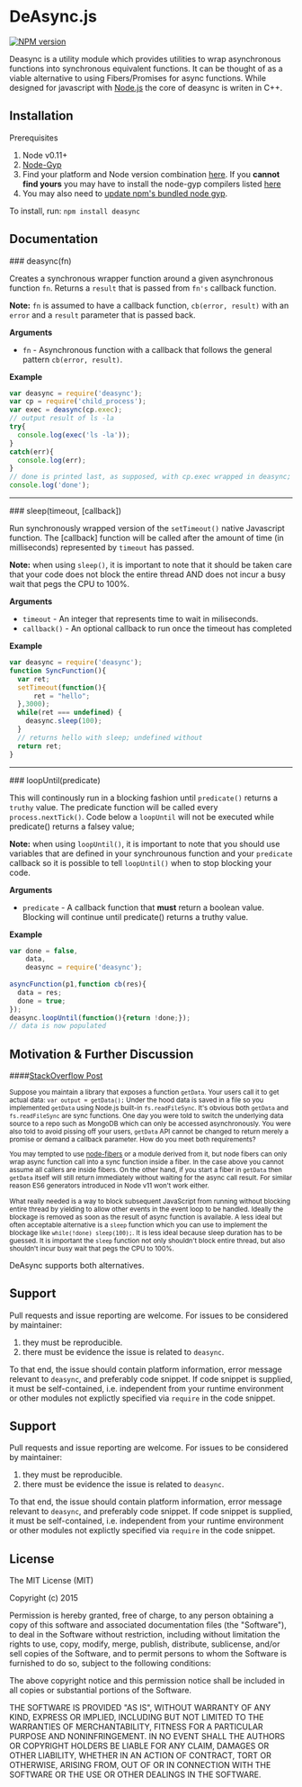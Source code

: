 DeAsync.js
=======
[![NPM version](http://img.shields.io/npm/v/deasync.svg)](https://www.npmjs.org/package/deasync)

Deasync is a utility module which provides utilities to wrap asynchronous functions into synchronous equivalent functions. It can be thought of as a viable alternative to using Fibers/Promises for async functions. While designed for javascript with [Node.js](http://nodejs.org)  the core of deasync is writen in C++.



## Installation
Prerequisites

1. Node v0.11+
2. [Node-Gyp](https://github.com/TooTallNate/node-gyp)
3. Find your platform and Node version combination [here](https://github.com/abbr/deasync-bin). If you **cannot find yours** you may have to install the node-gyp compilers listed [here](https://github.com/TooTallNate/node-gyp)
4. You may also need to [update npm's bundled node gyp](https://github.com/TooTallNate/node-gyp/wiki/Updating-npm's-bundled-node-gyp).

To install, run: 
```npm install deasync```



## Documentation

<a name="deasync" />
### deasync(fn)

Creates a synchronous wrapper function around a given asynchronous function `fn`. Returns a `result` that is passed from `fn's` callback function.

**Note:** `fn` is assumed to have a callback function, `cb(error, result)` with an `error` and a `result` parameter that is passed back. 

__Arguments__

* `fn` - Asynchronous function with a callback that follows the general pattern `cb(error, result)`.

__Example__

```js
var deasync = require('deasync');
var cp = require('child_process');
var exec = deasync(cp.exec);
// output result of ls -la
try{
  console.log(exec('ls -la'));
}
catch(err){
  console.log(err);
}
// done is printed last, as supposed, with cp.exec wrapped in deasync; first without.
console.log('done');
```

---------------------------------------

<a name="sleep" />
### sleep(timeout, [callback])

Run synchronously wrapped version of the `setTimeout()` native Javascript function. The [callback] function will be called after the amount of time (in milliseconds) represented by `timeout` has passed. 


**Note:** when using `sleep()`, it is important to note that it should be taken care that your code does not block the entire thread AND does not incur a busy wait that pegs the CPU to 100%.

__Arguments__

* `timeout` - An integer that represents time to wait in miliseconds. 
* `callback()` - An optional callback to run once the timeout has completed

__Example__

```js
var deasync = require('deasync');
function SyncFunction(){
  var ret;
  setTimeout(function(){
      ret = "hello";
  },3000);
  while(ret === undefined) {
    deasync.sleep(100);
  }
  // returns hello with sleep; undefined without
  return ret;    
}
```

---------------------------------------

<a name="loopUntil" />
### loopUntil(predicate)

This will continously run in a blocking fashion until `predicate()` returns a `truthy` value. The predicate function will be called every `process.nextTick()`. Code below a `loopUntil` will not be executed while predicate() returns a falsey value;


**Note:** when using `loopUntil()`, it is important to note that you should use variables that are defined in your synchrounous function and your `predicate` callback so it is possible to tell `loopUntil()` when to stop blocking your code.

__Arguments__

* `predicate` - A callback function that **must** return a boolean value. Blocking will continue until predicate() returns a truthy value.

__Example__

```js
var done = false,
    data,
    deasync = require('deasync');
    
asyncFunction(p1,function cb(res){
  data = res;
  done = true;
});
deasync.loopUntil(function(){return !done;});
// data is now populated
```


## Motivation & Further Discussion

####[StackOverflow Post](https://stackoverflow.com/questions/21819858/how-to-wrap-async-function-calls-into-a-sync-function-in-node-js-or-javascript)

<small>
Suppose you maintain a library that exposes a function <code>getData</code>. Your users call it to get actual data:   
<code>var output = getData();</code>  
Under the hood data is saved in a file so you implemented <code>getData</code> using Node.js built-in <code>fs.readFileSync</code>. It's obvious both <code>getData</code> and <code>fs.readFileSync</code> are sync functions. One day you were told to switch the underlying data source to a repo such as MongoDB which can only be accessed asynchronously. You were also told to avoid pissing off your users, <code>getData</code> API cannot be changed to return merely a promise or demand a callback parameter. How do you meet both requirements?

You may tempted to use [node-fibers](https://github.com/laverdet/node-fibers) or a module derived from it, but node fibers can only wrap async function call into a sync function inside a fiber. In the case above you cannot assume all  callers are inside fibers. On the other hand, if you start a fiber in `getData` then `getData` itself will still return immediately without waiting for the async call result. For similar reason ES6 generators introduced in Node v11 won't work either. 

What really needed is a way to block subsequent JavaScript from running without blocking entire thread by yielding to allow other events in the event loop to be handled. Ideally the blockage is removed as soon as the result of async function is available. A less ideal but often acceptable alternative is a `sleep` function which you can use to implement the blockage like ```while(!done) sleep(100);```. It is less ideal because sleep duration has to be guessed. It is important the `sleep` function not only shouldn't block entire thread, but also shouldn't incur busy wait that pegs the CPU to 100%. 
</small>

DeAsync supports both alternatives.

## Support
Pull requests and issue reporting are welcome. For issues to be considered by maintainer:
  1. they must be reproducible.
  2. there must be evidence the issue is related to `deasync`.

To that end, the issue should contain platform information, error message relevant to `deasync`, and preferably code snippet. If code snippet is supplied, it must be self-contained, i.e. independent from your runtime environment or other modules not explictly specified via `require` in the code snippet.

## Support
Pull requests and issue reporting are welcome. For issues to be considered by maintainer:
  1. they must be reproducible.
  2. there must be evidence the issue is related to `deasync`.

To that end, the issue should contain platform information, error message relevant to `deasync`, and preferably code snippet. If code snippet is supplied, it must be self-contained, i.e. independent from your runtime environment or other modules not explictly specified via `require` in the code snippet.

## License

The MIT License (MIT)

Copyright (c) 2015

Permission is hereby granted, free of charge, to any person obtaining a copy
of this software and associated documentation files (the "Software"), to deal
in the Software without restriction, including without limitation the rights
to use, copy, modify, merge, publish, distribute, sublicense, and/or sell
copies of the Software, and to permit persons to whom the Software is
furnished to do so, subject to the following conditions:

The above copyright notice and this permission notice shall be included in all
copies or substantial portions of the Software.

THE SOFTWARE IS PROVIDED "AS IS", WITHOUT WARRANTY OF ANY KIND, EXPRESS OR
IMPLIED, INCLUDING BUT NOT LIMITED TO THE WARRANTIES OF MERCHANTABILITY,
FITNESS FOR A PARTICULAR PURPOSE AND NONINFRINGEMENT. IN NO EVENT SHALL THE
AUTHORS OR COPYRIGHT HOLDERS BE LIABLE FOR ANY CLAIM, DAMAGES OR OTHER
LIABILITY, WHETHER IN AN ACTION OF CONTRACT, TORT OR OTHERWISE, ARISING FROM,
OUT OF OR IN CONNECTION WITH THE SOFTWARE OR THE USE OR OTHER DEALINGS IN THE
SOFTWARE.

